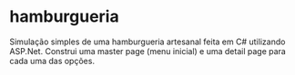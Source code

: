 # hamburgueria
Simulação simples de uma hamburgueria artesanal feita em C# utilizando ASP.Net. Construi uma master page (menu inicial) e uma detail page para cada uma das opções. 
